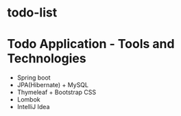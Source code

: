 # todo-list
# Todo Application - Tools and Technologies

- Spring boot
- JPA(Hibernate) + MySQL
- Thymeleaf + Bootstrap CSS
- Lombok
- IntelliJ Idea
